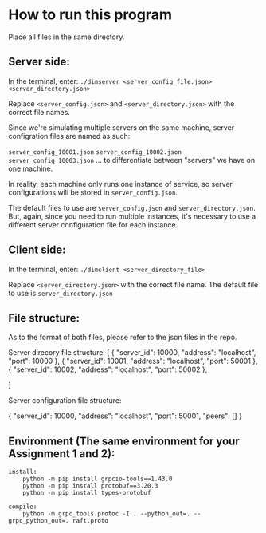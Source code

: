 # How to run this program

Place all files in the same directory.

## Server side:
In the terminal, enter:
`./dimserver <server_config_file.json> <server_directory.json>`

Replace `<server_config.json>` and `<server_directory.json>` with the correct file names.

Since we're simulating multiple servers on the same machine, server configration files are named as such:

`server_config_10001.json`
`server_config_10002.json`
`server_config_10003.json`
...
to differentiate between "servers" we have on one machine.

In reality, each machine only runs one instance of service, so server configurations will be stored
in `server_config.json`.

The default files to use are `server_config.json` and `server_directory.json`. But, again, since you need to run multiple instances, it's necessary to use a different server configuration file for each instance.


## Client side:
In the terminal, enter:
`./dimclient <server_directory_file>`

Replace `<server_directory.json>` with the correct file name. The default file to use is `server_directory.json`

## File structure:

As to the format of both files, please refer to the json files in the repo.

Server direcory file structure:
[
  {
    "server_id": 10000,
    "address": "localhost",
    "port": 10000
  },
  {
    "server_id": 10001,
    "address": "localhost",
    "port": 50001
  },
  {
    "server_id": 10002,
    "address": "localhost",
    "port": 50002
  },

]

Server configuration file structure:

{
    "server_id": 10000,
    "address": "localhost",
    "port": 50001,
    "peers": []
}

## Environment (The same environment for your Assignment 1 and 2):

```
install:
    python -m pip install grpcio-tools==1.43.0
    python -m pip install protobuf==3.20.3
    python -m pip install types-protobuf

compile:
	python -m grpc_tools.protoc -I . --python_out=. --grpc_python_out=. raft.proto
```
